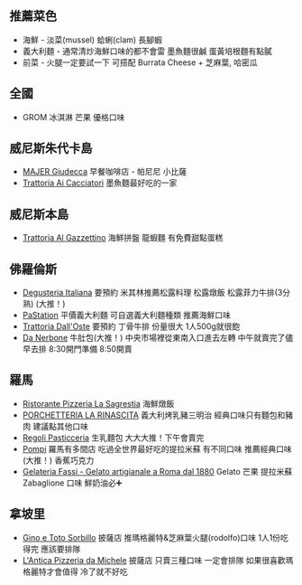 ## 推薦菜色

- 海鮮 - 淡菜(mussel) 蛤蜊(clam) 長腳蝦
- 義大利麵 - 通常清炒海鮮口味的都不會雷 墨魚麵很鹹 蛋黃培根麵有點膩
- 前菜 - 火腿一定要試一下 可搭配 Burrata Cheese + 芝麻葉, 哈密瓜

## 全國
- GROM 冰淇淋 芒果 優格口味

## 威尼斯朱代卡島
- [MAJER Giudecca](https://maps.app.goo.gl/2odxpfpvqQ1o6Nbx9) 早餐咖啡店 - 帕尼尼 小比薩
- [Trattoria Ai Cacciatori](https://maps.app.goo.gl/aMZ53o7p7zrMhqyo8) 墨魚麵最好吃的一家

## 威尼斯本島
- [Trattoria Al Gazzettino](https://maps.app.goo.gl/3wHcBxavfgneR3Vd8) 海鮮拼盤 龍蝦麵 有免費甜點蛋糕

## 佛羅倫斯
- [Degusteria Italiana](https://maps.app.goo.gl/yW23KkEKThVg42Pt9) 要預約 米其林推薦松露料理 松露燉飯 松露菲力牛排(3分熟) (大推！)
- [PaStation](https://maps.app.goo.gl/tUd1gRxjwsGSgASMA) 平價義大利麵 可自選義大利麵種類 推薦海鮮口味
- [Trattoria Dall'Oste](https://maps.app.goo.gl/E6yaobyA7SR6PdwM7) 要預約 丁骨牛排 份量很大 1人500g就很飽
- [Da Nerbone](https://maps.app.goo.gl/M9QjbAc4sVzjcBKU9) 牛肚包(大推！) 中央市場裡從東南入口進去左轉 中午就賣完了儘早去排 8:30開門準備 8:50開賣

## 羅馬
- [Ristorante Pizzeria La Sagrestia](https://maps.app.goo.gl/d9jJE6i4qjXVQLpK9) 海鮮燉飯
- [PORCHETTERIA LA RINASCITA](https://maps.app.goo.gl/qbev91nsBjQJtL6cA) 義大利烤乳豬三明治 經典口味只有麵包和豬肉 建議點其他口味
- [Regoli Pasticceria](https://maps.app.goo.gl/MtXbz1jfd2i93TS89) 生乳麵包 大大大推！下午會賣完
- [Pompi](https://maps.app.goo.gl/tYy6paHpt3yajJzj8) 羅馬有多間店 吃過全世界最好吃的提拉米蘇 有不同口味 推薦經典口味(大推！) 香蕉巧克力
- [Gelateria Fassi - Gelato artigianale a Roma dal 1880](https://maps.app.goo.gl/MnEL2CmArM7BHrPx7) Gelato 芒果 提拉米蘇 Zabaglione 口味 鮮奶油必➕

## 拿坡里
- [Gino e Toto Sorbillo](https://maps.app.goo.gl/2yyZ8zpZrWa6jpkV9) 披薩店 推瑪格麗特&芝麻葉火腿(rodolfo)口味 1人1份吃得完 應該要排隊
- [L'Antica Pizzeria da Michele](https://maps.app.goo.gl/6tJf75vhm6BmYhqF6) 披薩店 只賣三種口味 一定會排隊 如果很喜歡瑪格麗特才會值得 冷了就不好吃
